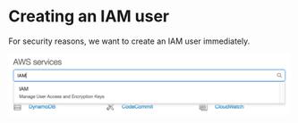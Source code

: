 # Creating an IAM user
For security reasons, we want to create an IAM user immediately.

![enter image description here](../assets/aws-1.png)
<!--stackedit_data:
eyJoaXN0b3J5IjpbLTcwMDUzMjg1NSwxOTE0MTg0OTkwLC0xNj
QwOTI5MzM0LDIxMDc0NTA2NDksMTUwNjU4OTE0N119
-->